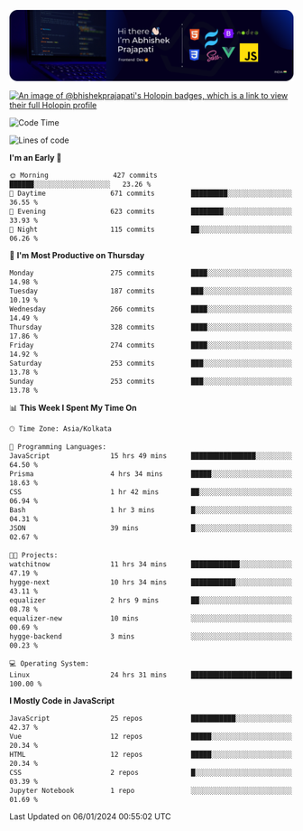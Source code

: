 ![Banner](./Header.png)

[![An image of @bhishekprajapati's Holopin badges, which is a link to view their full Holopin profile](https://holopin.me/bhishekprajapati)](https://holopin.io/@bhishekprajapati)

<!--START_SECTION:waka-->
![Code Time](http://img.shields.io/badge/Code%20Time-316%20hrs%2038%20mins-blue)

![Lines of code](https://img.shields.io/badge/From%20Hello%20World%20I%27ve%20Written-1.6%20million%20lines%20of%20code-blue)

**I'm an Early 🐤** 

```text
🌞 Morning                427 commits         ██████░░░░░░░░░░░░░░░░░░░   23.26 % 
🌆 Daytime                671 commits         █████████░░░░░░░░░░░░░░░░   36.55 % 
🌃 Evening                623 commits         ████████░░░░░░░░░░░░░░░░░   33.93 % 
🌙 Night                  115 commits         ██░░░░░░░░░░░░░░░░░░░░░░░   06.26 % 
```
📅 **I'm Most Productive on Thursday** 

```text
Monday                   275 commits         ████░░░░░░░░░░░░░░░░░░░░░   14.98 % 
Tuesday                  187 commits         ███░░░░░░░░░░░░░░░░░░░░░░   10.19 % 
Wednesday                266 commits         ████░░░░░░░░░░░░░░░░░░░░░   14.49 % 
Thursday                 328 commits         ████░░░░░░░░░░░░░░░░░░░░░   17.86 % 
Friday                   274 commits         ████░░░░░░░░░░░░░░░░░░░░░   14.92 % 
Saturday                 253 commits         ███░░░░░░░░░░░░░░░░░░░░░░   13.78 % 
Sunday                   253 commits         ███░░░░░░░░░░░░░░░░░░░░░░   13.78 % 
```


📊 **This Week I Spent My Time On** 

```text
🕑︎ Time Zone: Asia/Kolkata

💬 Programming Languages: 
JavaScript               15 hrs 49 mins      ████████████████░░░░░░░░░   64.50 % 
Prisma                   4 hrs 34 mins       █████░░░░░░░░░░░░░░░░░░░░   18.63 % 
CSS                      1 hr 42 mins        ██░░░░░░░░░░░░░░░░░░░░░░░   06.94 % 
Bash                     1 hr 3 mins         █░░░░░░░░░░░░░░░░░░░░░░░░   04.31 % 
JSON                     39 mins             █░░░░░░░░░░░░░░░░░░░░░░░░   02.67 % 

🐱‍💻 Projects: 
watchitnow               11 hrs 34 mins      ████████████░░░░░░░░░░░░░   47.19 % 
hygge-next               10 hrs 34 mins      ███████████░░░░░░░░░░░░░░   43.11 % 
equalizer                2 hrs 9 mins        ██░░░░░░░░░░░░░░░░░░░░░░░   08.78 % 
equalizer-new            10 mins             ░░░░░░░░░░░░░░░░░░░░░░░░░   00.69 % 
hygge-backend            3 mins              ░░░░░░░░░░░░░░░░░░░░░░░░░   00.23 % 

💻 Operating System: 
Linux                    24 hrs 31 mins      █████████████████████████   100.00 % 
```

**I Mostly Code in JavaScript** 

```text
JavaScript               25 repos            ███████████░░░░░░░░░░░░░░   42.37 % 
Vue                      12 repos            █████░░░░░░░░░░░░░░░░░░░░   20.34 % 
HTML                     12 repos            █████░░░░░░░░░░░░░░░░░░░░   20.34 % 
CSS                      2 repos             █░░░░░░░░░░░░░░░░░░░░░░░░   03.39 % 
Jupyter Notebook         1 repo              ░░░░░░░░░░░░░░░░░░░░░░░░░   01.69 % 
```




 Last Updated on 06/01/2024 00:55:02 UTC
<!--END_SECTION:waka-->
<!--
**bhishekprajapati/bhishekprajapati** is a ✨ _special_ ✨ repository because its `README.md` (this file) appears on your GitHub profile.

Here are some ideas to get you started:

- 🔭 I’m currently working on ...
- 🌱 I’m currently learning ...
- 👯 I’m looking to collaborate on ...
- 🤔 I’m looking for help with ...
- 💬 Ask me about ...
- 📫 How to reach me: ...
- 😄 Pronouns: ...
- ⚡ Fun fact: ...
-->
